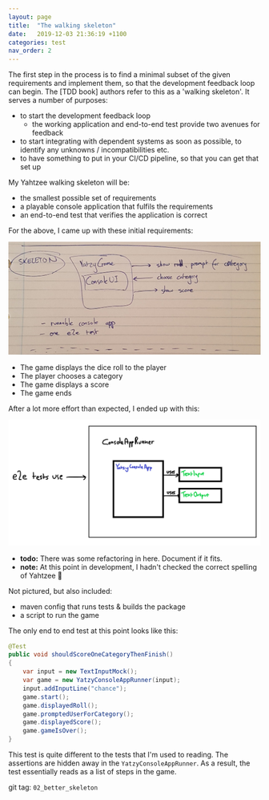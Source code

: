 ```yaml
---
layout: page
title:  "The walking skeleton"
date:   2019-12-03 21:36:19 +1100
categories: test
nav_order: 2
---
```


The first step in the process is to find a minimal subset of the given requirements and
implement them, so that the development feedback loop can begin. The [TDD book]
authors refer to this as a 'walking skeleton'. It serves a number of purposes:

- to start the development feedback loop
    - the working application and end-to-end test provide two avenues for feedback
- to start integrating with dependent systems as soon as possible, to identify
  any unknowns / incompatibilities etc.
- to have something to put in your CI/CD pipeline, so that you can get that set up

My Yahtzee walking skeleton will be:

- the smallest possible set of requirements
- a playable console application that fulfils the requirements
- an end-to-end test that verifies the application is correct

For the above, I came up with these initial requirements:

![end goal](./img/02_skeleton.jpg)

- The game displays the dice roll to the player
- The player chooses a category
- The game displays a score
- The game ends

After a lot more effort than expected, I ended up with this:

![skeleton implementation](./img/02_skeleton_e2e_plus_runner.png)

- **todo:** There was some refactoring in here. Document if it fits.
- **note:** At this point in development, I hadn't checked the correct spelling
            of Yahtzee :facepalm:

Not pictured, but also included:

- maven config that runs tests & builds the package
- a script to run the game

The only end to end test at this point looks like this:

```java
@Test
public void shouldScoreOneCategoryThenFinish()
{
    var input = new TextInputMock();
    var game = new YatzyConsoleAppRunner(input);
    input.addInputLine("chance");
    game.start();
    game.displayedRoll();
    game.promptedUserForCategory();
    game.displayedScore();
    game.gameIsOver();
}
```

This test is quite different to the tests that I'm used to reading. The assertions are
hidden away in the `YatzyConsoleAppRunner`. As a result, the test essentially reads as
a list of steps in the game.

git tag: `02_better_skeleton`